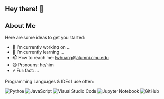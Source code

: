 ## Hey there! 👋

<!--
**lukarh/lukarh** is a ✨ _special_ ✨ repository because its `README.md` (this file) appears on your GitHub profile.

#### About me: 

- 🔭 I’m currently working on ...
- 🌱 I’m currently learning ...
- 👯 I’m looking to collaborate on ...
- 🤔 I’m looking for help with ...
- 💬 Ask me about ...
- 📫 How to reach me: ...
- 😄 Pronouns: ...
- ⚡ Fun fact: ...
-->

## About Me

Here are some ideas to get you started:

- 🔭 I’m currently working on ...
- 🌱 I’m currently learning ...
- 📫 How to reach me: lwhuang@alumni.cmu.edu
- 😄 Pronouns: he/him
- ⚡ Fun fact: ...

Programming Languages & IDEs I use often:

![Python](https://img.shields.io/badge/python-3670A0?style=for-the-badge&logo=python&logoColor=ffdd54) ![JavaScript](https://img.shields.io/badge/javascript-%23323330.svg?style=for-the-badge&logo=javascript&logoColor=%23F7DF1E) ![Visual Studio Code](https://img.shields.io/badge/Visual%20Studio%20Code-0078d7.svg?style=for-the-badge&logo=visual-studio-code&logoColor=white) ![Jupyter Notebook](https://img.shields.io/badge/jupyter-%23FA0F00.svg?style=for-the-badge&logo=jupyter&logoColor=white) ![GitHub](https://img.shields.io/badge/github-%23121011.svg?style=for-the-badge&logo=github&logoColor=white) 

